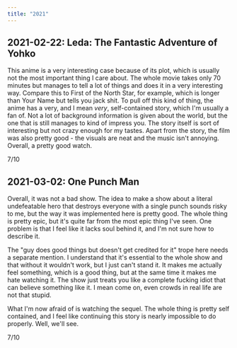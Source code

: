 ```yaml
---
title: "2021"
---
```


## 2021-02-22: Leda: The Fantastic Adventure of Yohko

This anime is a very interesting case because of its plot, which is
usually not the most important thing I care about. The whole movie
takes only 70 minutes but manages to tell a lot of things and does it
in a very interesting way. Compare this to First of the North Star,
for example, which is longer than Your Name but tells you jack shit.
To pull off this kind of thing, the anime has a very, and I mean
*very*, self-contained story, which I'm usually a fan of. Not a lot of
background information is given about the world, but the one that is
still manages to kind of impress you. The story itself is sort of
interesting but not crazy enough for my tastes. Apart from the story,
the film was also pretty good - the visuals are neat and the music
isn't annoying. Overall, a pretty good watch.

7/10

## 2021-03-02: One Punch Man

Overall, it was not a bad show. The idea to make a show about a
literal undefeatable hero that destroys everyone with a single punch
sounds risky to me, but the way it was implemented here is pretty
good. The whole thing is pretty epic, but it's quite far from the most
epic thing I've seen. One problem is that I feel like it lacks soul
behind it, and I'm not sure how to describe it.

The "guy does good things but doesn't get credited for it" trope here
needs a separate mention. I understand that it's essential to the
whole show and that without it wouldn't work, but I just can't stand
it. It makes me actually feel something, which is a good thing, but at
the same time it makes me hate watching it. The show just treats you
like a complete fucking idiot that can believe something like it. I
mean come on, even crowds in real life are not that stupid.

What I'm now afraid of is watching the sequel. The whole thing is
pretty self contained, and I feel like continuing this story is nearly
impossible to do properly. Well, we'll see.

7/10
